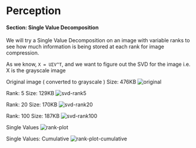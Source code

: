 # Perception

#### Section: Single Value Decomposition

We will try a Single Value Decomposition on an image with variable
ranks to see how much information is being stored at each rank for image compression.

As we know, ```X = UΣV^T```, and we want to figure out the SVD for the image i.e. X is the grayscale image

Original image ( converted to grayscale )
Size: 476KB
![original](https://user-images.githubusercontent.com/1413154/128650465-3daf04b0-68b6-4fff-b612-65defafecf9b.jpg)


Rank: 5
Size: 129KB
![svd-rank5](https://user-images.githubusercontent.com/1413154/128650471-63f573cf-0b6b-436c-82c9-dbe29cb5fae1.jpg)


Rank: 20
Size: 170KB
![svd-rank20](https://user-images.githubusercontent.com/1413154/128650475-06edfcc8-0b70-4c41-bfeb-88711a0607d3.jpg)


Rank: 100
Size: 187KB
![svd-rank100](https://user-images.githubusercontent.com/1413154/128650478-eeef589c-70af-4488-a441-989b8518f2a5.jpg)


Single Values
![rank-plot](https://user-images.githubusercontent.com/1413154/128650480-3955d744-199d-4906-a4b8-28b5d5062605.jpg)


Single Values: Cumulative
![rank-plot-cumulative](https://user-images.githubusercontent.com/1413154/128650484-ab9e5dbe-ef2d-4228-b538-6f8f1c6a6058.jpg)



